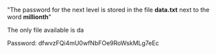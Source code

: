 "The password for the next level is stored in the file **data.txt** next to the word **millionth**"


The only file available is da

Password: dfwvzFQi4mU0wfNbFOe9RoWskMLg7eEc